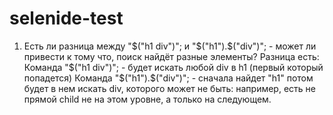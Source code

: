 # selenide-test
1. Есть ли разница между "$("h1 div")"; и "$("h1").$("div")"; - может ли привести к тому что, поиск найдёт разные элементы?
Разница есть:
Команда "$("h1 div")"; - будет искать любой div в h1 (первый который попадется)
Команда "$("h1").$("div")"; - сначала найдет "h1" потом будет в нем искать div, которого может не быть: например, есть не прямой child не на этом уровне, а только на следующем.
